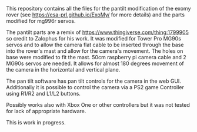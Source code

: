 This repository contains all the files for the pantilt modification of the exomy rover (see https://esa-prl.github.io/ExoMy/ for more details) and the parts modified for mg996r servos.

The pantilt parts are a remix of  https://www.thingiverse.com/thing:1799905 so credit to Zalophus for his work. 
It was modified for Tower Pro MG90s servos and to allow the camera flat cable to be inserted through the base into the rover's mast and allow for the camera's
movement. The holes on base were modified to fit the mast. 
50cm raspberry pi camera cable and 2 MG90s servos are needed.
It allows for almost 180 degrees movement of the camera in the horizontal and vertical plane.

The pan tilt software has pan tilt controls for the camera in the web GUI.
Additionally it is possible to control the camera via a PS2 game Controller using 
R1/R2 and L1/L2 buttons.

Possibly works also with Xbox One or other controllers but it was not tested for lack of appropriate hardware.

This is work in progress.

